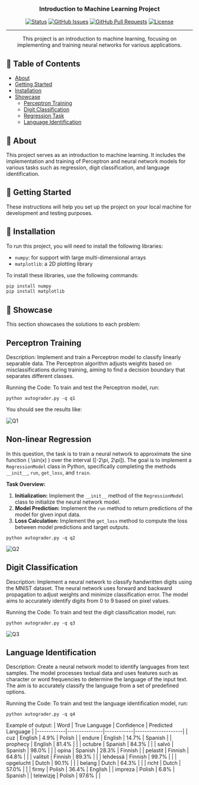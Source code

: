 <p align="center">
  <a href="" rel="noopener">
  </a>
</p>

<h3 align="center">Introduction to Machine Learning Project</h3>

<div align="center">
  <a href=""><img src="https://img.shields.io/badge/status-active-success.svg" alt="Status"></a>
  <a href="https://github.com/yourusername/your-repo-name/issues"><img src="https://img.shields.io/github/issues/yourusername/your-repo-name.svg" alt="GitHub Issues"></a>
  <a href="https://github.com/yourusername/your-repo-name/pulls"><img src="https://img.shields.io/github/issues-pr/yourusername/your-repo-name.svg" alt="GitHub Pull Requests"></a>
  <a href="/LICENSE"><img src="https://img.shields.io/badge/license-MIT-blue.svg" alt="License"></a>
</div>

---

<p align="center">
  This project is an introduction to machine learning, focusing on implementing and training neural networks for various applications.
  <br> 
</p>

## 📝 Table of Contents
- [About](#about)
- [Getting Started](#getting_started)
- [Installation](#installation)
- [Showcase](#showcase)
  - [Perceptron Training](#q1)
  - [Digit Classification](#q2)
  - [Regression Task](#q3)
  - [Language Identification](#q4)

## 🧐 About <a name = "about"></a>
This project serves as an introduction to machine learning. It includes the implementation and training of Perceptron and neural network models for various tasks such as regression, digit classification, and language identification.

## 🏁 Getting Started <a name = "getting_started"></a>
These instructions will help you set up the project on your local machine for development and testing purposes.

## 🔧 Installation <a name = "installation"></a>
To run this project, you will need to install the following libraries:
- `numpy`: for support with large multi-dimensional arrays
- `matplotlib`: a 2D plotting library

To install these libraries, use the following commands:
```bash
pip install numpy
pip install matplotlib
```
## 🌟 Showcase <a name="showcase"></a>
This section showcases the solutions to each problem:
## Perceptron Training <a name="q1"></a>

Description: Implement and train a Perceptron model to classify linearly separable data. The Perceptron algorithm adjusts weights based on misclassifications during training, aiming to find a decision boundary that separates different classes.

Running the Code: To train and test the Perceptron model, run:
```bas
python autograder.py -q q1
```
You should see the results like:

![Q1](https://i.imgur.com/MLzgqPE.png)

## Non-linear Regression <a name="q2"></a>

In this question, the task is to train a neural network to approximate the sine function \( \sin(x) \) over the interval \([-2\pi, 2\pi]\). The goal is to implement a `RegressionModel` class in Python, specifically completing the methods `__init__`, `run`, `get_loss`, and `train`.

**Task Overview:**
1. **Initialization:** Implement the `__init__` method of the `RegressionModel` class to initialize the neural network model.
2. **Model Prediction:** Implement the `run` method to return predictions of the model for given input data.
3. **Loss Calculation:** Implement the `get_loss` method to compute the loss between model predictions and target outputs.
```bas
python autograder.py -q q2
```
![Q2](https://i.imgur.com/UkJuV0j.png)

## Digit Classification <a name="q3"></a>
Description: Implement a neural network to classify handwritten digits using the MNIST dataset. The neural network uses forward and backward propagation to adjust weights and minimize classification error. The model aims to accurately identify digits from 0 to 9 based on pixel values.

Running the Code: To train and test the digit classification model, run:
```bas
python autograder.py -q q3
```

![Q3](https://i.imgur.com/tuYqHJR.png)
## Language Identification <a name="q4"></a>
Description: Create a neural network model to identify languages from text samples. The model processes textual data and uses features such as character or word frequencies to determine the language of the input text. The aim is to accurately classify the language from a set of predefined options.

Running the Code: To train and test the language identification model, run:
```bas
python autograder.py -q q4
```
Example of output:
| Word       | True Language | Confidence | Predicted Language |
|------------|---------------|------------|--------------------|
| cuz        | English       | 4.9%       | Polish             |
| endure     | English       | 14.7%      | Spanish            |
| prophecy   | English       | 81.4%      |                    |
| octubre    | Spanish       | 84.3%      |                    |
| salvó      | Spanish       | 98.0%      |                    |
| opina      | Spanish       | 28.3%      | Finnish            |
| pelastit   | Finnish       | 64.8%      |                    |
| valitsit   | Finnish       | 89.3%      |                    |
| lehdessä   | Finnish       | 99.7%      |                    |
| opgelucht  | Dutch         | 90.1%      |                    |
| belang     | Dutch         | 64.3%      |                    |
| richt      | Dutch         | 57.0%      |                    |
| firmy      | Polish        | 36.4%      | English            |
| impreza    | Polish        | 6.8%       | Spanish            |
| telewizję  | Polish        | 97.6%      |                    |
